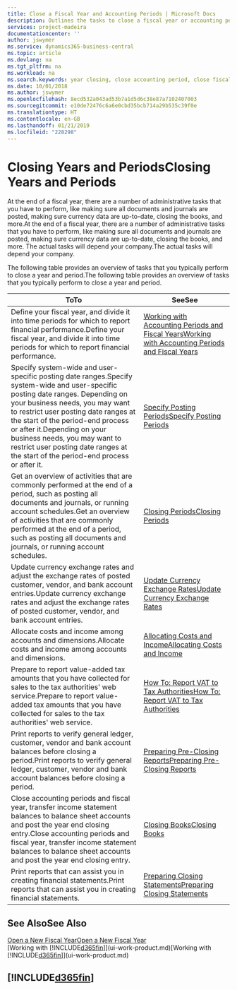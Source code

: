 ```yaml
---
title: Close a Fiscal Year and Accounting Periods | Microsoft Docs
description: Outlines the tasks to close a fiscal year or accounting period, for example, making sure documents and journals are posted and verifying bank balances.
services: project-madeira
documentationcenter: ''
author: jswymer
ms.service: dynamics365-business-central
ms.topic: article
ms.devlang: na
ms.tgt_pltfrm: na
ms.workload: na
ms.search.keywords: year closing, close accounting period, close fiscal year, bank account detailed trial balance
ms.date: 10/01/2018
ms.author: jswymer
ms.openlocfilehash: 8ecd532a043ad53b7a1d5d6c38e87a7102407003
ms.sourcegitcommit: e10de72476c6a6e0cbd35bcb714a29b535c39f0e
ms.translationtype: HT
ms.contentlocale: en-GB
ms.lasthandoff: 01/21/2019
ms.locfileid: "228298"
---
```

# <a name="closing-years-and-periods"></a><span data-ttu-id="6aee9-103">Closing Years and Periods</span><span class="sxs-lookup"><span data-stu-id="6aee9-103">Closing Years and Periods</span></span>
<span data-ttu-id="6aee9-104">At the end of a fiscal year, there are a number of administrative tasks that you have to perform, like making sure all documents and journals are posted, making sure currency data are up-to-date, closing the books, and more.</span><span class="sxs-lookup"><span data-stu-id="6aee9-104">At the end of a fiscal year, there are a number of administrative tasks that you have to perform, like making sure all documents and journals are posted, making sure currency data are up-to-date, closing the books, and more.</span></span> <span data-ttu-id="6aee9-105">The actual tasks will depend your company.</span><span class="sxs-lookup"><span data-stu-id="6aee9-105">The actual tasks will depend your company.</span></span>

<span data-ttu-id="6aee9-106">The following table provides an overview of tasks that you typically perform to close a year and period.</span><span class="sxs-lookup"><span data-stu-id="6aee9-106">The following table provides an overview of tasks that you typically perform to close a year and period.</span></span>

| <span data-ttu-id="6aee9-107">To</span><span class="sxs-lookup"><span data-stu-id="6aee9-107">To</span></span> | <span data-ttu-id="6aee9-108">See</span><span class="sxs-lookup"><span data-stu-id="6aee9-108">See</span></span> |
| --- | --- |
| <span data-ttu-id="6aee9-109">Define your fiscal year, and divide it into time periods for which to report financial performance.</span><span class="sxs-lookup"><span data-stu-id="6aee9-109">Define your fiscal year, and divide it into time periods for which to report financial performance.</span></span> | [<span data-ttu-id="6aee9-110">Working with Accounting Periods and Fiscal Years</span><span class="sxs-lookup"><span data-stu-id="6aee9-110">Working with Accounting Periods and Fiscal Years</span></span>](finance-accounting-periods-and-fiscal-years.md)|
| <span data-ttu-id="6aee9-111">Specify system-wide and user-specific posting date ranges.</span><span class="sxs-lookup"><span data-stu-id="6aee9-111">Specify system-wide and user-specific posting date ranges.</span></span> <span data-ttu-id="6aee9-112">Depending on your business needs, you may want to restrict user posting date ranges at the start of the period-end process or after it.</span><span class="sxs-lookup"><span data-stu-id="6aee9-112">Depending on your business needs, you may want to restrict user posting date ranges at the start of the period-end process or after it.</span></span> |[<span data-ttu-id="6aee9-113">Specify Posting Periods</span><span class="sxs-lookup"><span data-stu-id="6aee9-113">Specify Posting Periods</span></span>](finance-how-specify-posting-periods.md) |
| <span data-ttu-id="6aee9-114">Get an overview of activities that are commonly performed at the end of a period, such as posting all documents and journals, or running account schedules.</span><span class="sxs-lookup"><span data-stu-id="6aee9-114">Get an overview of activities that are commonly performed at the end of a period, such as posting all documents and journals, or running account schedules.</span></span> |[<span data-ttu-id="6aee9-115">Closing Periods</span><span class="sxs-lookup"><span data-stu-id="6aee9-115">Closing Periods</span></span>](year-how-complete-period-end-processes.md) |
| <span data-ttu-id="6aee9-116">Update currency exchange rates and adjust the exchange rates of posted customer, vendor, and bank account entries.</span><span class="sxs-lookup"><span data-stu-id="6aee9-116">Update currency exchange rates and adjust the exchange rates of posted customer, vendor, and bank account entries.</span></span> |[<span data-ttu-id="6aee9-117">Update Currency Exchange Rates</span><span class="sxs-lookup"><span data-stu-id="6aee9-117">Update Currency Exchange Rates</span></span>](finance-how-update-currencies.md) |
| <span data-ttu-id="6aee9-118">Allocate costs and income among accounts and dimensions.</span><span class="sxs-lookup"><span data-stu-id="6aee9-118">Allocate costs and income among accounts and dimensions.</span></span> |[<span data-ttu-id="6aee9-119">Allocating Costs and Income</span><span class="sxs-lookup"><span data-stu-id="6aee9-119">Allocating Costs and Income</span></span>](year-allocate-costs-income.md) |
| <span data-ttu-id="6aee9-120">Prepare to report value-added tax amounts that you have collected for sales to the tax authorities' web service.</span><span class="sxs-lookup"><span data-stu-id="6aee9-120">Prepare to report value-added tax amounts that you have collected for sales to the tax authorities' web service.</span></span> |[<span data-ttu-id="6aee9-121">How To: Report VAT to Tax Authorities</span><span class="sxs-lookup"><span data-stu-id="6aee9-121">How To: Report VAT to Tax Authorities</span></span>](finance-how-report-vat.md)|
| <span data-ttu-id="6aee9-122">Print reports to verify general ledger, customer, vendor and bank account balances before closing a period.</span><span class="sxs-lookup"><span data-stu-id="6aee9-122">Print reports to verify general ledger, customer, vendor and bank account balances before closing a period.</span></span> |[<span data-ttu-id="6aee9-123">Preparing Pre-Closing Reports</span><span class="sxs-lookup"><span data-stu-id="6aee9-123">Preparing Pre-Closing Reports</span></span>](year-prepare-preclose-reports.md) |
| <span data-ttu-id="6aee9-124">Close accounting periods and fiscal year, transfer income statement balances to balance sheet accounts and post the year end closing entry.</span><span class="sxs-lookup"><span data-stu-id="6aee9-124">Close accounting periods and fiscal year, transfer income statement balances to balance sheet accounts and post the year end closing entry.</span></span> |[<span data-ttu-id="6aee9-125">Closing Books</span><span class="sxs-lookup"><span data-stu-id="6aee9-125">Closing Books</span></span>](year-close-books.md) |
| <span data-ttu-id="6aee9-126">Print reports that can assist you in creating financial statements.</span><span class="sxs-lookup"><span data-stu-id="6aee9-126">Print reports that can assist you in creating financial statements.</span></span> |[<span data-ttu-id="6aee9-127">Preparing Closing Statements</span><span class="sxs-lookup"><span data-stu-id="6aee9-127">Preparing Closing Statements</span></span>](year-prepare-close-statement.md) |

## <a name="see-also"></a><span data-ttu-id="6aee9-128">See Also</span><span class="sxs-lookup"><span data-stu-id="6aee9-128">See Also</span></span>
[<span data-ttu-id="6aee9-129">Open a New Fiscal Year</span><span class="sxs-lookup"><span data-stu-id="6aee9-129">Open a New Fiscal Year</span></span>](finance-how-open-new-fiscal-year.md)  
<span data-ttu-id="6aee9-130">[Working with [!INCLUDE[d365fin](includes/d365fin_md.md)]](ui-work-product.md)</span><span class="sxs-lookup"><span data-stu-id="6aee9-130">[Working with [!INCLUDE[d365fin](includes/d365fin_md.md)]](ui-work-product.md)</span></span>

## [!INCLUDE[d365fin](includes/free_trial_md.md)]  
 
